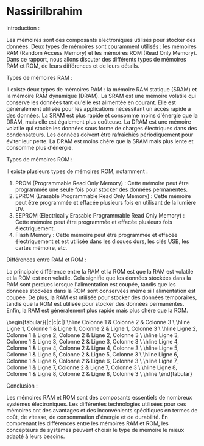 # NassiriIbrahim
introduction :

Les mémoires sont des composants électroniques utilisés pour stocker des données. Deux types de mémoires sont couramment utilisés : les mémoires RAM (Random Access Memory) et les mémoires ROM (Read Only Memory). Dans ce rapport, nous allons discuter des différents types de mémoires RAM et ROM, de leurs différences et de leurs détails.

Types de mémoires RAM :

Il existe deux types de mémoires RAM : la mémoire RAM statique (SRAM) et la mémoire RAM dynamique (DRAM).
La SRAM est une mémoire volatile qui conserve les données tant qu'elle est alimentée en courant. Elle est généralement utilisée pour les applications nécessitant un accès rapide à des données. La SRAM est plus rapide et consomme moins d'énergie que la DRAM, mais elle est également plus coûteuse.
La DRAM est une mémoire volatile qui stocke les données sous forme de charges électriques dans des condensateurs. Les données doivent être rafraîchies périodiquement pour éviter leur perte. La DRAM est moins chère que la SRAM mais plus lente et consomme plus d'énergie.

Types de mémoires ROM :

Il existe plusieurs types de mémoires ROM, notamment :
1.	PROM (Programmable Read Only Memory) : Cette mémoire peut être programmée une seule fois pour stocker des données permanentes.
2.	EPROM (Erasable Programmable Read Only Memory) : Cette mémoire peut être programmée et effacée plusieurs fois en utilisant de la lumière UV.
3.	EEPROM (Electrically Erasable Programmable Read Only Memory) : Cette mémoire peut être programmée et effacée plusieurs fois électriquement.
4.	Flash Memory : Cette mémoire peut être programmée et effacée électriquement et est utilisée dans les disques durs, les clés USB, les cartes mémoire, etc.

Différences entre RAM et ROM :

La principale différence entre la RAM et la ROM est que la RAM est volatile et la ROM est non volatile. Cela signifie que les données stockées dans la RAM sont perdues lorsque l'alimentation est coupée, tandis que les données stockées dans la ROM sont conservées même si l'alimentation est coupée.
De plus, la RAM est utilisée pour stocker des données temporaires, tandis que la ROM est utilisée pour stocker des données permanentes. Enfin, la RAM est généralement plus rapide mais plus chère que la ROM.

\begin{tabular}{|c|c|c|}
\hline
Colonne 1 & Colonne 2 & Colonne 3 \\
\hline
Ligne 1, Colonne 1 & Ligne 1, Colonne 2 & Ligne 1, Colonne 3 \\
\hline
Ligne 2, Colonne 1 & Ligne 2, Colonne 2 & Ligne 2, Colonne 3 \\
\hline
Ligne 3, Colonne 1 & Ligne 3, Colonne 2 & Ligne 3, Colonne 3 \\
\hline
Ligne 4, Colonne 1 & Ligne 4, Colonne 2 & Ligne 4, Colonne 3 \\
\hline
Ligne 5, Colonne 1 & Ligne 5, Colonne 2 & Ligne 5, Colonne 3 \\
\hline
Ligne 6, Colonne 1 & Ligne 6, Colonne 2 & Ligne 6, Colonne 3 \\
\hline
Ligne 7, Colonne 1 & Ligne 7, Colonne 2 & Ligne 7, Colonne 3 \\
\hline
Ligne 8, Colonne 1 & Ligne 8, Colonne 2 & Ligne 8, Colonne 3 \\
\hline
\end{tabular}


Conclusion :

Les mémoires RAM et ROM sont des composants essentiels de nombreux systèmes électroniques. Les différentes technologies utilisées pour ces mémoires ont des avantages et des inconvénients spécifiques en termes de coût, de vitesse, de consommation d'énergie et de durabilité. En comprenant les différences entre les mémoires RAM et ROM, les concepteurs de systèmes peuvent choisir le type de mémoire le mieux adapté à leurs besoins.

